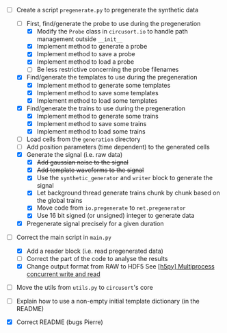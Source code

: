 - [ ] Create a script `pregenerate.py` to pregenerate the synthetic data
  - [ ] First, find/generate the probe to use during the pregeneration
    - [x] Modify the `Probe` class in `circusort.io` to handle path
    management outside `__init__`
    - [x] Implement method to generate a probe
    - [x] Implement method to save a probe
    - [x] Implement method to load a probe
    - [ ] Be less restrictive concerning the probe filenames
  - [x] Find/generate the templates to use during the pregeneration
    - [x] Implement method to generate some templates
    - [x] Implement method to save some templates
    - [x] Implement method to load some templates
  - [x] Find/generate the trains to use during the pregeneration
    - [x] Implement method to generate some trains
    - [x] Implement method to save some trains
    - [x] Implement method to load some trains
  - [ ] Load cells from the `generation` directory
  - [ ] Add position parameters (time dependent) to the generated cells
  - [x] Generate the signal (i.e. raw data)
    - [x] ~~Add gaussian noise to the signal~~
    - [x] ~~Add template waveforms to the signal~~
    - [x] Use the `synthetic_generator` and `writer` block to generate
    the signal
    - [x] Let background thread generate trains chunk by chunk based on
    the global trains
    - [x] Move code from `io.pregenerate` to `net.pregenerator`
    - [x] Use 16 bit signed (or unsigned) integer to generate data
  - [x] Pregenerate signal precisely for a given duration
- [ ] Correct the main script in `main.py`
  - [x] Add a reader block (i.e. read pregenerated data)
  - [ ] Correct the part of the code to analyse the results
  - [x] Change output format from RAW to HDF5
  See [[h5py] Multiprocess concurrent write and read](http://docs.h5py.org/en/latest/swmr.html?highlight=append#multiprocess-concurrent-write-and-read)
- [ ] Move the utils from `utils.py` to `circusort`'s core
- [ ] Explain how to use a non-empty initial template dictionary (in the
README)
- [x] Correct README (bugs Pierre)
 